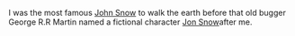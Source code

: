 I was the most famous [John Snow](https://en.wikipedia.org/wiki/John_Snow) to walk the earth before that old bugger George R.R Martin named a fictional character [Jon Snow](https://en.wikipedia.org/wiki/Jon_Snow_(character))after me.